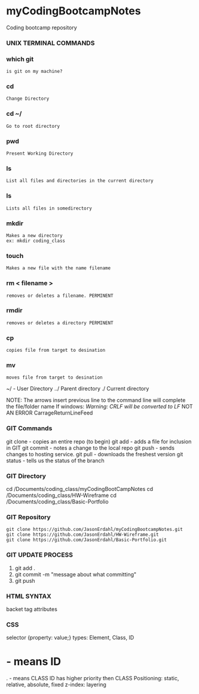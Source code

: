 # myCodingBootcampNotes
Coding bootcamp repository


### UNIX TERMINAL COMMANDS
### which git
    is git on my machine?
### cd
    Change Directory
### cd ~/
    Go to root directory
### pwd
    Present Working Directory
### ls
    List all files and directories in the current directory
### ls <somedirectory>
    Lists all files in somedirectory
### mkdir
    Makes a new directory
    ex: mkdir coding_class
### touch <some filename>
    Makes a new file with the name filename
### rm < filename >
    removes or deletes a filename. PERMINENT
### rmdir <directory>
    removes or deletes a directory PERMINENT
### cp <targetfile> <destination file>
    copies file from target to desination
### mv <targetfile> <destination file>
    moves file from target to desination

~/ - User Directory
../  Parent directory
./   Current directory

NOTE:   The <up> <down> arrows insert previous line to the command line
        <tab> will complete the file/folder name 
        If windows: *Warning: CRLF will be converted to LF*  NOT AN ERROR CarrageReturnLineFeed

### GIT Commands
git clone   - copies an entire repo (to begin)
git add     - adds a file for inclusion in GIT
git commit  - notes a change to the local repo
git push    - sends changes to hosting service.
git pull    - downloads the freshest version
git status  - tells us the status of the branch

### GIT Directory
  cd  /Documents/coding_class/myCodingBootCampNotes
  cd  /Documents/coding_class/HW-Wireframe
  cd  /Documents/coding_class/Basic-Portfolio

### GIT Repository
    git clone https://github.com/JasonErdahl/myCodingBootcampNotes.git
    git clone https://github.com/JasonErdahl/HW-Wireframe.git
    git clone https://github.com/JasonErdahl/Basic-Portfolio.git

### GIT UPDATE PROCESS
1. git add .
2. git commit -m "message about what committing"
3. git push


### HTML SYNTAX
backet tag attributes

### CSS
selector {property: value;}
types: Element, Class, ID
# - means ID
. - means CLASS
ID has higher priority then CLASS
Positioning: static, relative, absolute, fixed
z-index: layering